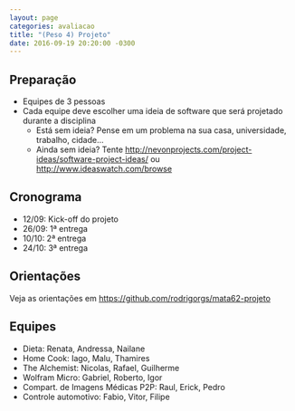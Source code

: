 ```yaml
---
layout: page
categories: avaliacao
title: "(Peso 4) Projeto"
date: 2016-09-19 20:20:00 -0300
---
```


## Preparação

- Equipes de 3 pessoas
- Cada equipe deve escolher uma ideia de software que será projetado durante a disciplina
  - Está sem ideia? Pense em um problema na sua casa, universidade, trabalho, cidade...
  - Ainda sem ideia? Tente <http://nevonprojects.com/project-ideas/software-project-ideas/> ou <http://www.ideaswatch.com/browse>

## Cronograma

- 12/09: Kick-off do projeto
- 26/09: 1ª entrega
- 10/10: 2ª entrega
- 24/10: 3ª entrega

## Orientações

Veja as orientações em <https://github.com/rodrigorgs/mata62-projeto>

## Equipes

- Dieta: Renata, Andressa, Nailane
- Home Cook: Iago, Malu, Thamires
- The Alchemist: Nicolas, Rafael, Guilherme
- Wolfram Micro: Gabriel, Roberto, Igor
- Compart. de Imagens Médicas P2P: Raul, Erick, Pedro
- Controle automotivo: Fabio, Vitor, Filipe

